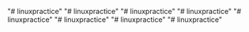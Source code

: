 "# linuxpractice" 
"# linuxpractice" 
"# linuxpractice" 
"# linuxpractice" 
"# linuxpractice" 
"# linuxpractice" 
"# linuxpractice" 
"# linuxpractice" 
